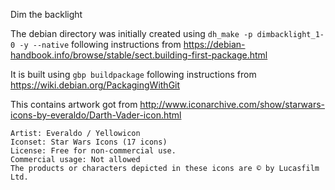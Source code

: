 Dim the backlight


The debian directory was initially created using ```dh_make -p dimbacklight_1-0 -y --native``` following instructions from https://debian-handbook.info/browse/stable/sect.building-first-package.html

It is built using ```gbp buildpackage``` following instructions from https://wiki.debian.org/PackagingWithGit


This contains artwork got from http://www.iconarchive.com/show/starwars-icons-by-everaldo/Darth-Vader-icon.html

    Artist: Everaldo / Yellowicon
    Iconset: Star Wars Icons (17 icons)
    License: Free for non-commercial use.
    Commercial usage: Not allowed
    The products or characters depicted in these icons are © by Lucasfilm Ltd.
